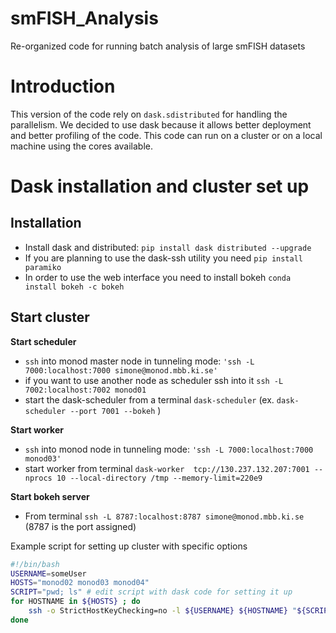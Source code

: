 # smFISH_Analysis
Re-organized code for running batch analysis of large smFISH datasets

# Introduction
This version of the code rely on `dask.sdistributed` for handling the 
parallelism. We decided to use dask because it allows better deployment
and better profiling of the code. This code can run on a cluster or on 
a local machine using the cores available.

# Dask installation and cluster set up

## Installation
- Install dask and distributed: `pip install dask distributed --upgrade`  
- If you are planning to use the dask-ssh utility you need `pip install paramiko`
- In order to use the web interface you need to install bokeh `conda install bokeh -c bokeh`

## Start cluster
__Start scheduler__
- `ssh` into monod master node in tunneling mode: `'ssh -L 7000:localhost:7000 simone@monod.mbb.ki.se'`
- if you want to use another node as scheduler ssh into it `ssh -L 7002:localhost:7002 monod01`  
- start the dask-scheduler from a terminal `dask-scheduler` (ex. `dask-scheduler --port 7001 --bokeh` )

__Start worker__
- `ssh` into monod node in tunneling mode: `'ssh -L 7000:localhost:7000 monod03'`  
- start worker from terminal `dask-worker  tcp://130.237.132.207:7001 --nprocs 10 --local-directory /tmp --memory-limit=220e9`  

__Start bokeh server__
- From terminal `ssh -L 8787:localhost:8787 simone@monod.mbb.ki.se` (8787 is the port assigned)

Example script for setting up cluster with specific options

```bash
#!/bin/bash  
USERNAME=someUser  
HOSTS="monod02 monod03 monod04"  
SCRIPT="pwd; ls" # edit script with dask code for setting it up  
for HOSTNAME in ${HOSTS} ; do  
    ssh -o StrictHostKeyChecking=no -l ${USERNAME} ${HOSTNAME} "${SCRIPT}"  
done  
```
